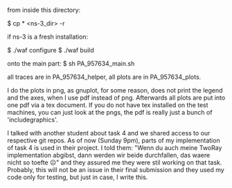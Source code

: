 from inside this directory:

$ cp * <ns-3_dir> -r

if ns-3 is a fresh installation:

$ ./waf configure
$ ./waf build

onto the main part:
$ sh PA_957634_main.sh

all traces are in PA_957634_helper, all plots are in PA_957634_plots.

I do the plots in png, as gnuplot, for some reason, does not print the legend and the axes, when I use pdf instead of png. Afterwards all plots are put into one pdf via a tex document. If you do not have tex installed on the test machines, you can just look at the pngs, the pdf is really just a bunch of 'includegraphics'.


I talked with another student about task 4 and we shared access to our respective git repos. As of now (Sunday 9pm), parts of my implementation of task 4 is used in their project. I told them: "Wenn du auch meine TwoRay implementation abgibst, dann werden wir beide durchfallen, das waere nicht so toefte ☹" and they assured me they were stil working on that task. Probably, this will not be an issue in their final submission and they used my code only for testing, but just in case, I write this.

